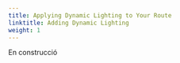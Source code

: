 ```yaml
---
title: Applying Dynamic Lighting to Your Route
linktitle: Adding Dynamic Lighting
weight: 1
---
```


En construcció
